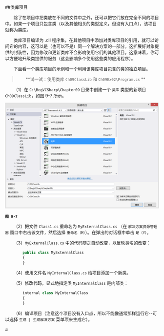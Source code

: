 ##类库项目

&emsp;&emsp;除了在项目中把类放在不同的文件中之外，还可以把它们放在完全不同的项目中。如果一个项目只包含类（以及其他相关的类型定义，但没有入口点），该项目就称为类库。

&emsp;&emsp;类库项目编译为 .dll 程序集，在其他项目中添加对类库项目的引用，就可以访问它的内容，这可以是（也可以不是）同一个解决方案的一部分。这扩展好对象提供的封装性，因为修改和更新类库不会影响使用它们的其他项目。这意味着，你可以方便地升级类提供的服务（这会影响多个使用这些类的应用程序）。

&emsp;&emsp;下面看一个类库项目的示例和一个利用该类库项目包含的类的独立项目。

>&emsp;&emsp;**试一试：使用类库 `Ch09ClassLib` 和 `Ch09Ex02\Program.cs` **


&emsp;&emsp;（1）在 `C:\BegVCSharp\Chapter09` 目录中创建一个 `类库` 类型的新项目 `Ch09ClassLib`，如图 9-7 所示。


![图 9-7](/assets/9-7.png)

**`图 9-7`**

&emsp;&emsp;（2）把文件 `Class1.cs` 重命名为 `MyExternalClass.cs` （在 `解决方案资源管理器` 窗口中右击该文件，然后选择 `重命名（M）`）。在弹出的对话框中单击 `是（Y）`。

&emsp;&emsp;（3）`MyExternalClass.cs` 中的代码随之自动改变，以反映类名的改变：

```javascript
        public class MyExternalClass
        {
        }
```

&emsp;&emsp;（4）使用文件名 `MyInternalClass.cs` 给项目添加一个新类。

&emsp;&emsp;（5）修改代码，显式地指定类 `MyInternalClass` 是内部类：

```javascript
        internal class MyInternalClass
        {
        }
```

&emsp;&emsp;（6）编译项目（注意这个项目没有入口点，所以不能像通常那样运行它--可以选择 `生成 | 生成解决方案` 菜单项来生成它）。





🔚